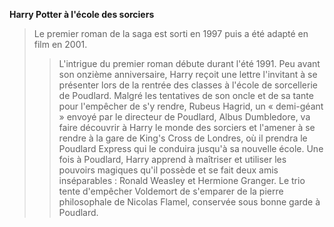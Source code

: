 **Harry Potter à l'école des sorciers** 
> 
> Le premier roman de la saga est sorti en 1997 puis a été adapté en film en 2001.
> > L'intrigue du premier roman débute durant l'été 1991. Peu avant son onzième anniversaire, Harry reçoit une lettre l'invitant à se présenter lors de la rentrée des classes à l'école de sorcellerie de Poudlard. Malgré les tentatives de son oncle et de sa tante pour l'empêcher de s'y rendre, Rubeus Hagrid, un « demi-géant » envoyé par le directeur de Poudlard, Albus Dumbledore, va faire découvrir à Harry le monde des sorciers et l'amener à se rendre à la gare de King's Cross de Londres, où il prendra le Poudlard Express qui le conduira jusqu'à sa nouvelle école. Une fois à Poudlard, Harry apprend à maîtriser et utiliser les pouvoirs magiques qu'il possède et se fait deux amis inséparables : Ronald Weasley et Hermione Granger. Le trio tente d'empêcher Voldemort de s'emparer de la pierre philosophale de Nicolas Flamel, conservée sous bonne garde à Poudlard. 

